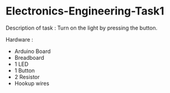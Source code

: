 # Electronics-Engineering-Task1

Description of task :
Turn on the light by pressing the button.

Hardware :
- Arduino Board
- Breadboard
-  1 LED
-  1 Button
- 2 Resistor 
- Hookup wires


